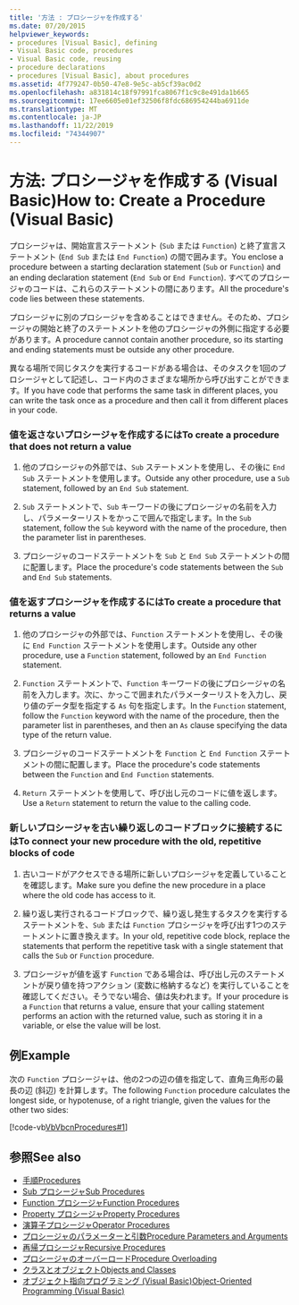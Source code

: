 ```yaml
---
title: '方法 : プロシージャを作成する'
ms.date: 07/20/2015
helpviewer_keywords:
- procedures [Visual Basic], defining
- Visual Basic code, procedures
- Visual Basic code, reusing
- procedure declarations
- procedures [Visual Basic], about procedures
ms.assetid: 4f779247-0b50-47e8-9e5c-ab5cf39ac0d2
ms.openlocfilehash: a831814c18f97991fca8067f1c9c8e491da1b665
ms.sourcegitcommit: 17ee6605e01ef32506f8fdc686954244ba6911de
ms.translationtype: MT
ms.contentlocale: ja-JP
ms.lasthandoff: 11/22/2019
ms.locfileid: "74344907"
---
```

# <a name="how-to-create-a-procedure-visual-basic"></a><span data-ttu-id="cfdb3-102">方法: プロシージャを作成する (Visual Basic)</span><span class="sxs-lookup"><span data-stu-id="cfdb3-102">How to: Create a Procedure (Visual Basic)</span></span>

<span data-ttu-id="cfdb3-103">プロシージャは、開始宣言ステートメント (`Sub` または `Function`) と終了宣言ステートメント (`End Sub` または `End Function`) の間で囲みます。</span><span class="sxs-lookup"><span data-stu-id="cfdb3-103">You enclose a procedure between a starting declaration statement (`Sub` or `Function`) and an ending declaration statement (`End Sub` or `End Function`).</span></span> <span data-ttu-id="cfdb3-104">すべてのプロシージャのコードは、これらのステートメントの間にあります。</span><span class="sxs-lookup"><span data-stu-id="cfdb3-104">All the procedure's code lies between these statements.</span></span>

 <span data-ttu-id="cfdb3-105">プロシージャに別のプロシージャを含めることはできません。そのため、プロシージャの開始と終了のステートメントを他のプロシージャの外側に指定する必要があります。</span><span class="sxs-lookup"><span data-stu-id="cfdb3-105">A procedure cannot contain another procedure, so its starting and ending statements must be outside any other procedure.</span></span>

 <span data-ttu-id="cfdb3-106">異なる場所で同じタスクを実行するコードがある場合は、そのタスクを1回のプロシージャとして記述し、コード内のさまざまな場所から呼び出すことができます。</span><span class="sxs-lookup"><span data-stu-id="cfdb3-106">If you have code that performs the same task in different places, you can write the task once as a procedure and then call it from different places in your code.</span></span>

### <a name="to-create-a-procedure-that-does-not-return-a-value"></a><span data-ttu-id="cfdb3-107">値を返さないプロシージャを作成するには</span><span class="sxs-lookup"><span data-stu-id="cfdb3-107">To create a procedure that does not return a value</span></span>

1. <span data-ttu-id="cfdb3-108">他のプロシージャの外部では、`Sub` ステートメントを使用し、その後に `End Sub` ステートメントを使用します。</span><span class="sxs-lookup"><span data-stu-id="cfdb3-108">Outside any other procedure, use a `Sub` statement, followed by an `End Sub` statement.</span></span>

2. <span data-ttu-id="cfdb3-109">`Sub` ステートメントで、`Sub` キーワードの後にプロシージャの名前を入力し、パラメーターリストをかっこで囲んで指定します。</span><span class="sxs-lookup"><span data-stu-id="cfdb3-109">In the `Sub` statement, follow the `Sub` keyword with the name of the procedure, then the parameter list in parentheses.</span></span>

3. <span data-ttu-id="cfdb3-110">プロシージャのコードステートメントを `Sub` と `End Sub` ステートメントの間に配置します。</span><span class="sxs-lookup"><span data-stu-id="cfdb3-110">Place the procedure's code statements between the `Sub` and `End Sub` statements.</span></span>

### <a name="to-create-a-procedure-that-returns-a-value"></a><span data-ttu-id="cfdb3-111">値を返すプロシージャを作成するには</span><span class="sxs-lookup"><span data-stu-id="cfdb3-111">To create a procedure that returns a value</span></span>

1. <span data-ttu-id="cfdb3-112">他のプロシージャの外部では、`Function` ステートメントを使用し、その後に `End Function` ステートメントを使用します。</span><span class="sxs-lookup"><span data-stu-id="cfdb3-112">Outside any other procedure, use a `Function` statement, followed by an `End Function` statement.</span></span>

2. <span data-ttu-id="cfdb3-113">`Function` ステートメントで、`Function` キーワードの後にプロシージャの名前を入力します。次に、かっこで囲まれたパラメーターリストを入力し、戻り値のデータ型を指定する `As` 句を指定します。</span><span class="sxs-lookup"><span data-stu-id="cfdb3-113">In the `Function` statement, follow the `Function` keyword with the name of the procedure, then the parameter list in parentheses, and then an `As` clause specifying the data type of the return value.</span></span>

3. <span data-ttu-id="cfdb3-114">プロシージャのコードステートメントを `Function` と `End Function` ステートメントの間に配置します。</span><span class="sxs-lookup"><span data-stu-id="cfdb3-114">Place the procedure's code statements between the `Function` and `End Function` statements.</span></span>

4. <span data-ttu-id="cfdb3-115">`Return` ステートメントを使用して、呼び出し元のコードに値を返します。</span><span class="sxs-lookup"><span data-stu-id="cfdb3-115">Use a `Return` statement to return the value to the calling code.</span></span>

### <a name="to-connect-your-new-procedure-with-the-old-repetitive-blocks-of-code"></a><span data-ttu-id="cfdb3-116">新しいプロシージャを古い繰り返しのコードブロックに接続するには</span><span class="sxs-lookup"><span data-stu-id="cfdb3-116">To connect your new procedure with the old, repetitive blocks of code</span></span>

1. <span data-ttu-id="cfdb3-117">古いコードがアクセスできる場所に新しいプロシージャを定義していることを確認します。</span><span class="sxs-lookup"><span data-stu-id="cfdb3-117">Make sure you define the new procedure in a place where the old code has access to it.</span></span>

2. <span data-ttu-id="cfdb3-118">繰り返し実行されるコードブロックで、繰り返し発生するタスクを実行するステートメントを、`Sub` または `Function` プロシージャを呼び出す1つのステートメントに置き換えます。</span><span class="sxs-lookup"><span data-stu-id="cfdb3-118">In your old, repetitive code block, replace the statements that perform the repetitive task with a single statement that calls the `Sub` or `Function` procedure.</span></span>

3. <span data-ttu-id="cfdb3-119">プロシージャが値を返す `Function` である場合は、呼び出し元のステートメントが戻り値を持つアクション (変数に格納するなど) を実行していることを確認してください。そうでない場合、値は失われます。</span><span class="sxs-lookup"><span data-stu-id="cfdb3-119">If your procedure is a `Function` that returns a value, ensure that your calling statement performs an action with the returned value, such as storing it in a variable, or else the value will be lost.</span></span>

## <a name="example"></a><span data-ttu-id="cfdb3-120">例</span><span class="sxs-lookup"><span data-stu-id="cfdb3-120">Example</span></span>

 <span data-ttu-id="cfdb3-121">次の `Function` プロシージャは、他の2つの辺の値を指定して、直角三角形の最長の辺 (斜辺) を計算します。</span><span class="sxs-lookup"><span data-stu-id="cfdb3-121">The following `Function` procedure calculates the longest side, or hypotenuse, of a right triangle, given the values for the other two sides:</span></span>

 [!code-vb[VbVbcnProcedures#1](~/samples/snippets/visualbasic/VS_Snippets_VBCSharp/VbVbcnProcedures/VB/Class1.vb#1)]

## <a name="see-also"></a><span data-ttu-id="cfdb3-122">参照</span><span class="sxs-lookup"><span data-stu-id="cfdb3-122">See also</span></span>

- [<span data-ttu-id="cfdb3-123">手順</span><span class="sxs-lookup"><span data-stu-id="cfdb3-123">Procedures</span></span>](index.md)
- [<span data-ttu-id="cfdb3-124">Sub プロシージャ</span><span class="sxs-lookup"><span data-stu-id="cfdb3-124">Sub Procedures</span></span>](sub-procedures.md)
- [<span data-ttu-id="cfdb3-125">Function プロシージャ</span><span class="sxs-lookup"><span data-stu-id="cfdb3-125">Function Procedures</span></span>](function-procedures.md)
- [<span data-ttu-id="cfdb3-126">Property プロシージャ</span><span class="sxs-lookup"><span data-stu-id="cfdb3-126">Property Procedures</span></span>](property-procedures.md)
- [<span data-ttu-id="cfdb3-127">演算子プロシージャ</span><span class="sxs-lookup"><span data-stu-id="cfdb3-127">Operator Procedures</span></span>](operator-procedures.md)
- [<span data-ttu-id="cfdb3-128">プロシージャのパラメーターと引数</span><span class="sxs-lookup"><span data-stu-id="cfdb3-128">Procedure Parameters and Arguments</span></span>](procedure-parameters-and-arguments.md)
- [<span data-ttu-id="cfdb3-129">再帰プロシージャ</span><span class="sxs-lookup"><span data-stu-id="cfdb3-129">Recursive Procedures</span></span>](recursive-procedures.md)
- [<span data-ttu-id="cfdb3-130">プロシージャのオーバーロード</span><span class="sxs-lookup"><span data-stu-id="cfdb3-130">Procedure Overloading</span></span>](procedure-overloading.md)
- [<span data-ttu-id="cfdb3-131">クラスとオブジェクト</span><span class="sxs-lookup"><span data-stu-id="cfdb3-131">Objects and Classes</span></span>](../objects-and-classes/index.md)
- [<span data-ttu-id="cfdb3-132">オブジェクト指向プログラミング (Visual Basic)</span><span class="sxs-lookup"><span data-stu-id="cfdb3-132">Object-Oriented Programming (Visual Basic)</span></span>](../../concepts/object-oriented-programming.md)

